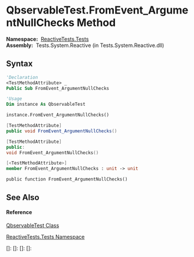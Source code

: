 # QbservableTest.FromEvent\_ArgumentNullChecks Method

**Namespace:**  [ReactiveTests.Tests](ReactiveTests.Tests\ReactiveTests.Tests.md)  
**Assembly:**  Tests.System.Reactive (in Tests.System.Reactive.dll)

## Syntax

```vb
'Declaration
<TestMethodAttribute> _
Public Sub FromEvent_ArgumentNullChecks
```

```vb
'Usage
Dim instance As QbservableTest

instance.FromEvent_ArgumentNullChecks()
```

```csharp
[TestMethodAttribute]
public void FromEvent_ArgumentNullChecks()
```

```c++
[TestMethodAttribute]
public:
void FromEvent_ArgumentNullChecks()
```

```fsharp
[<TestMethodAttribute>]
member FromEvent_ArgumentNullChecks : unit -> unit 
```

```jscript
public function FromEvent_ArgumentNullChecks()
```

## See Also

#### Reference

[QbservableTest Class](QbservableTest\QbservableTest.md)

[ReactiveTests.Tests Namespace](ReactiveTests.Tests\ReactiveTests.Tests.md)

[]: 
[]: 
[]: 
[]: 